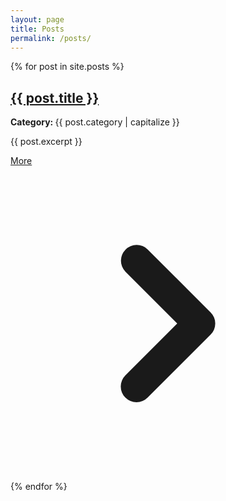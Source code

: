 ```yaml
---
layout: page
title: Posts
permalink: /posts/
---
```


{% for post in site.posts %}
<article class="mb-12">
  <h2 class="text-2xl font-bold mb-4">
    <a href="{{ post.url }}" class="hover:text-blue-500 dark:hover:text-blue-300  transition-colors">{{ post.title }}</a>
  </h2>
  <p class="text-gray-700 dark:text-gray-300 mb-4"><b>Category: </b> {{ post.category | capitalize }}</p>
  <p class="text-gray-700 dark:text-gray-300 mb-4">{{ post.excerpt }}</p>

  <div class="flex justify-end">
    <a href="{{ post.url }}" class="font-semibold inline-flex items-center text-blue-500 hover:text-blue-700 dark:hover:text-blue-300 transition-colors">
      More
      <svg class="w-4 h-4" viewBox="0 0 20 20" fill="currentColor">
        <path fill-rule="evenodd" d="M7.293 14.707a1 1 0 010-1.414L10.586 10 7.293 6.707a1 1 0 011.414-1.414l4 4a1 1 0 010 1.414l-4 4a1 1 0 01-1.414 0z" clip-rule="evenodd" />
      </svg>
    </a>
  </div>
</article>
{% endfor %}